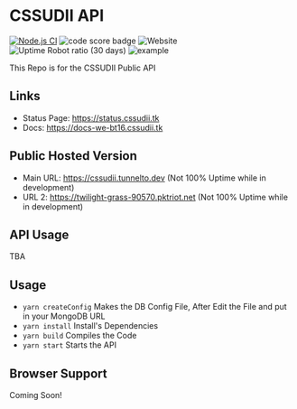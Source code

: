 # CSSUDII API
[![Node.js CI](https://github.com/CSSUDII/public/actions/workflows/node.js.yml/badge.svg)](https://github.com/CSSUDII/public/actions/workflows/node.js.yml) ![code score badge](https://www.code-inspector.com/project/21868/score/svg) ![Website](https://img.shields.io/website?down_message=offline&label=API&up_message=online&url=https%3A%2F%2Fcssudii.tunnelto.dev) ![Uptime Robot ratio (30 days)](https://img.shields.io/uptimerobot/ratio/m787949650-67589e69fbffafdf836b1b85) ![example](https://img.shields.io/badge/dynamic/json?label=Example%20API%20Response&query=v1%2Fplaceholders%2FExample&url=https%3A%2F%2Fcssudii.tunnelto.dev%2F)

This Repo is for the CSSUDII Public API

## Links
- Status Page: https://status.cssudii.tk
- Docs: https://docs-we-bt16.cssudii.tk

## Public Hosted Version
- Main URL: https://cssudii.tunnelto.dev (Not 100% Uptime while in development)
- URL 2: https://twilight-grass-90570.pktriot.net (Not 100% Uptime while in development)

## API Usage
 TBA

## Usage
- `yarn createConfig` Makes the DB Config File, After Edit the File and put in your MongoDB URL
- `yarn install` Install's Dependencies
- `yarn build` Compiles the Code
- `yarn start` Starts the API

## Browser Support
Coming Soon!
